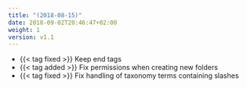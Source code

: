 ```yaml
---
title: "(2018-08-15)"
date: 2018-09-02T20:46:47+02:00
weight: 1
version: v1.1
---
```


- {{< tag fixed >}} Keep end tags
- {{< tag added >}} Fix permissions when creating new folders
- {{< tag fixed >}} Fix handling of taxonomy terms containing slashes
